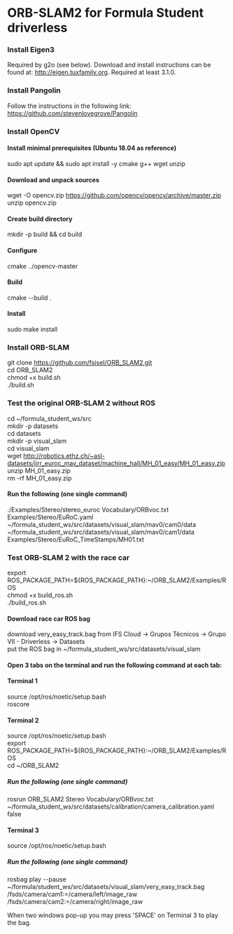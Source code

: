 # ORB-SLAM2 for Formula Student driverless

### Install Eigen3
Required by g2o (see below). Download and install instructions can be found at: http://eigen.tuxfamily.org. Required at least 3.1.0.

### Install Pangolin
Follow the instructions in the following link: https://github.com/stevenlovegrove/Pangolin

### Install OpenCV
#### Install minimal prerequisites (Ubuntu 18.04 as reference)
sudo apt update && sudo apt install -y cmake g++ wget unzip
#### Download and unpack sources
wget -O opencv.zip https://github.com/opencv/opencv/archive/master.zip
unzip opencv.zip
#### Create build directory
mkdir -p build && cd build
#### Configure
cmake  ../opencv-master
#### Build
cmake --build .
#### Install
sudo make install

### Install ORB-SLAM  
git clone https://github.com/fsisel/ORB_SLAM2.git  
cd ORB_SLAM2  
chmod +x build.sh  
./build.sh  

### Test the original ORB-SLAM 2 without ROS  
cd ~/formula_student_ws/src  
mkdir -p datasets  
cd datasets  
mkdir -p visual_slam  
cd visual_slam  
wget http://robotics.ethz.ch/~asl-datasets/ijrr_euroc_mav_dataset/machine_hall/MH_01_easy/MH_01_easy.zip  
unzip MH_01_easy.zip  
rm -rf MH_01_easy.zip  
#### Run the following (one single command)  
./Examples/Stereo/stereo_euroc Vocabulary/ORBvoc.txt Examples/Stereo/EuRoC.yaml ~/formula_student_ws/src/datasets/visual_slam/mav0/cam0/data ~/formula_student_ws/src/datasets/visual_slam/mav0/cam1/data Examples/Stereo/EuRoC_TimeStamps/MH01.txt  

### Test ORB-SLAM 2 with the race car
export ROS_PACKAGE_PATH=${ROS_PACKAGE_PATH}:~/ORB_SLAM2/Examples/ROS  
chmod +x build_ros.sh  
./build_ros.sh  

#### Download race car ROS bag
download very_easy_track.bag from IFS Cloud -> Grupos Técnicos -> Grupo VII - Driverless -> Datasets  
put the ROS bag in ~/formula_student_ws/src/datasets/visual_slam

#### Open 3 tabs on the terminal and run the following command at each tab: 
#### Terminal 1  
source /opt/ros/noetic/setup.bash  
roscore  

#### Terminal 2  
source /opt/ros/noetic/setup.bash  
export ROS_PACKAGE_PATH=${ROS_PACKAGE_PATH}:~/ORB_SLAM2/Examples/ROS  
cd ~/ORB_SLAM2
##### Run the following (one single command)
rosrun ORB_SLAM2 Stereo Vocabulary/ORBvoc.txt ~/formula_student_ws/src/datasets/calibration/camera_calibration.yaml false  

#### Terminal 3  
source /opt/ros/noetic/setup.bash
##### Run the following (one single command)
rosbag play --pause ~/formula/student_ws/src/datasets/visual_slam/very_easy_track.bag  /fsds/camera/cam1:=/camera/left/image_raw  /fsds/camera/cam2:=/camera/right/image_raw  

When two windows pop-up you may press 'SPACE' on Terminal 3 to play the bag.
